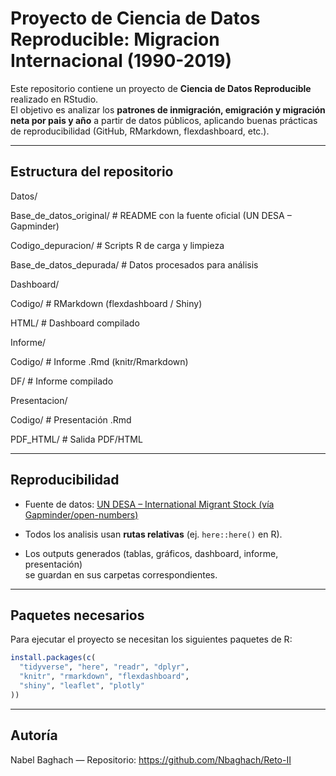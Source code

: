 # Proyecto de Ciencia de Datos Reproducible: Migracion Internacional (1990-2019)

Este repositorio contiene un proyecto de **Ciencia de Datos Reproducible** realizado en RStudio.  
El objetivo es analizar los **patrones de inmigración, emigración y migración neta por pais y año** a partir de datos públicos, aplicando buenas prácticas de reproducibilidad (GitHub, RMarkdown, flexdashboard, etc.).

---

##  Estructura del repositorio

Datos/
  
  Base_de_datos_original/    # README con la fuente oficial (UN DESA – Gapminder)
  
  Codigo_depuracion/         # Scripts R de carga y limpieza
  
  Base_de_datos_depurada/    # Datos procesados para análisis

Dashboard/
  
  Codigo/                    # RMarkdown (flexdashboard / Shiny)
  
  HTML/                      # Dashboard compilado

Informe/
  
  Codigo/                    # Informe .Rmd (knitr/Rmarkdown)
  
  DF/                       # Informe compilado

Presentacion/
  
  Codigo/                    # Presentación .Rmd
  
  PDF_HTML/                  # Salida PDF/HTML

---

##  Reproducibilidad

- Fuente de datos: [UN DESA – International Migrant Stock (vía Gapminder/open-numbers)](https://github.com/open-numbers/ddf--unpop--international_migrant_stock)

- Todos los analisis usan **rutas relativas** (ej. `here::here()` en R).  

- Los outputs generados (tablas, gráficos, dashboard, informe, presentación)  
  se guardan en sus carpetas correspondientes.  

---

##  Paquetes necesarios

Para ejecutar el proyecto se necesitan los siguientes paquetes de R:

```r
install.packages(c(
  "tidyverse", "here", "readr", "dplyr", 
  "knitr", "rmarkdown", "flexdashboard", 
  "shiny", "leaflet", "plotly"
))
```

---

##  Autoría

Nabel Baghach — Repositorio: https://github.com/Nbaghach/Reto-II